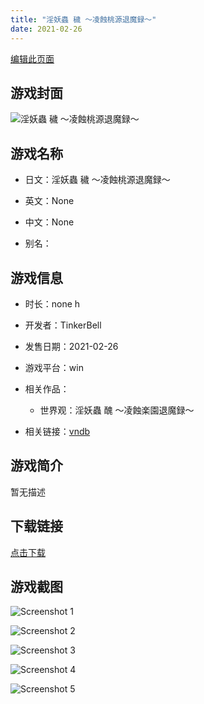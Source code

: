 ```yaml
---
title: "淫妖蟲 穢 ～凌蝕桃源退魔録～"
date: 2021-02-26
---
```

[编辑此页面](https://github.com/ACG-3/ADV3-source/blob/main/source/_posts/%E6%B7%AB%E5%A6%96%E8%9F%B2%20%E7%A9%A2%20%EF%BD%9E%E5%87%8C%E8%9D%95%E6%A1%83%E6%BA%90%E9%80%80%E9%AD%94%E9%8C%B2%EF%BD%9E.md)

## 游戏封面

![淫妖蟲 穢 ～凌蝕桃源退魔録～](https%3A//pan.timero.xyz/onedrive/img_lib_001/%E6%B7%AB%E5%A6%96%E8%9F%B2%20%E7%A9%A2%20%EF%BD%9E%E5%87%8C%E8%9D%95%E6%A1%83%E6%BA%90%E9%80%80%E9%AD%94%E9%8C%B2%EF%BD%9E_cover.avif)


## 游戏名称

- 日文：淫妖蟲 穢 ～凌蝕桃源退魔録～
- 英文：None
- 中文：None

- 别名：


## 游戏信息

- 时长：none h
- 开发者：TinkerBell
- 发售日期：2021-02-26
- 游戏平台：win
- 相关作品：
   - 世界观：淫妖蟲 醜 ～凌蝕楽園退魔録～

- 相关链接：[vndb](https://vndb.org/v29780)


## 游戏简介

暂无描述


## 下载链接

[点击下载](https://pan.timero.xyz/onedrive/adv_lib_001/%E6%B7%AB%E5%A6%96%E8%9F%B2%20%E7%A9%A2%20%EF%BD%9E%E5%87%8C%E8%9D%95%E6%A1%83%E6%BA%90%E9%80%80%E9%AD%94%E9%8C%B2%EF%BD%9E)


## 游戏截图


![Screenshot 1](https%3A//pan.timero.xyz/onedrive/img_lib_001/%E6%B7%AB%E5%A6%96%E8%9F%B2%20%E7%A9%A2%20%EF%BD%9E%E5%87%8C%E8%9D%95%E6%A1%83%E6%BA%90%E9%80%80%E9%AD%94%E9%8C%B2%EF%BD%9E_Screenshot_1.avif)

![Screenshot 2](https%3A//pan.timero.xyz/onedrive/img_lib_001/%E6%B7%AB%E5%A6%96%E8%9F%B2%20%E7%A9%A2%20%EF%BD%9E%E5%87%8C%E8%9D%95%E6%A1%83%E6%BA%90%E9%80%80%E9%AD%94%E9%8C%B2%EF%BD%9E_Screenshot_2.avif)

![Screenshot 3](https%3A//pan.timero.xyz/onedrive/img_lib_001/%E6%B7%AB%E5%A6%96%E8%9F%B2%20%E7%A9%A2%20%EF%BD%9E%E5%87%8C%E8%9D%95%E6%A1%83%E6%BA%90%E9%80%80%E9%AD%94%E9%8C%B2%EF%BD%9E_Screenshot_3.avif)

![Screenshot 4](https%3A//pan.timero.xyz/onedrive/img_lib_001/%E6%B7%AB%E5%A6%96%E8%9F%B2%20%E7%A9%A2%20%EF%BD%9E%E5%87%8C%E8%9D%95%E6%A1%83%E6%BA%90%E9%80%80%E9%AD%94%E9%8C%B2%EF%BD%9E_Screenshot_4.avif)

![Screenshot 5](https%3A//pan.timero.xyz/onedrive/img_lib_001/%E6%B7%AB%E5%A6%96%E8%9F%B2%20%E7%A9%A2%20%EF%BD%9E%E5%87%8C%E8%9D%95%E6%A1%83%E6%BA%90%E9%80%80%E9%AD%94%E9%8C%B2%EF%BD%9E_Screenshot_5.avif)

